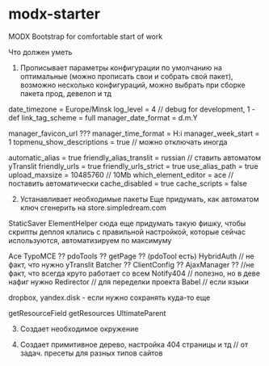 modx-starter
============

MODX Bootstrap for comfortable start of work



Что должен уметь

1. Прописывает параметры конфигурации по умолчанию на оптимальные (можно прописать свои и собрать свой пакет), возможно несколько конфигураций, можно выбрать при сборке пакета
прод, девелоп и тд

date_timezone = Europe/Minsk
log_level = 4 // debug for development, 1 - def
link_tag_scheme = full
manager_date_format = d.m.Y

manager_favicon_url ???
manager_time_format = H:i
manager_week_start = 1
topmenu_show_descriptions = true // можно отключать иногда

automatic_alias = true
friendly_alias_translit = russian // ставить автоматом yTranslit
friendly_urls = true
friendly_urls_strict = true
use_alias_path = true
upload_maxsize = 10485760 // 10Mb
which_element_editor = ace // поставить автоматически
cache_disabled = true
cache_scripts = false



2. Устанавливает необходимые пакеты
Еще придумать, как автоматом ключ сгенерить на store.simpledream.com

StaticSaver
ElementHelper
сюда еще придумать такую фишку, чтобы скрипты деплоя клались с правильной настройкой, которые сейчас используются, автоматизируем по максимуму


Ace
TypoMCE ??
pdoTools ??
getPage ?? (pdoTool есть)
HybridAuth // не факт, что нужно
yTranslit
Batcher ??
ClientConfig ??
AjaxManager ?? //не факт, что всегда круто работает со всем
Notify404 // полезно, но в деве нафиг нужно
Redirector // для переделки проекта
Babel // если языки

dropbox, yandex.disk - если нужно сохранять куда-то еще

getResourceField
getResources
UltimateParent



3. Создает необходимое окружение

4. Создает примитивное дерево, настройка 404 страницы и тд // от задач. пресеты для разных типов сайтов